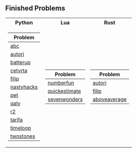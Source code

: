 ## Finished Problems

<table>
  <tr><th>Python</th><th>Lua</th><th>Rust</th></tr>
  
  <tr><td>

| Problem     |
|-------------|
| [abc](./python/abc) |
| [autori](./python/autori) |
| [batterup](./python/batterup) |
| [cetvrta](./python/cetvrta) |
| [filip](./python/filip) |
| [nastyhacks](./python/nastyhacks) |
| [pet](./python/pet) |
| [qaly](./python/qaly) |
| [r2](./python/r2) |
| [tarifa](./python/tarifa) |
| [timeloop](./python/timeloop) |
| [twostones](./python/twostones) | 

</td><td>

| Problem     |
|-------------|
| [numberfun](./lua/numberfun) |
| [quickestimate](./lua/quickestimate) |
| [sevenwonders](./lua/sevenwonders) |

</td><td>
  
| Problem |
| ------- |
| [autori](./rust/autori)|
| [filip](./rust/filip) |
| [aboveaverage](./rust/aboveaverage) |

</td></tr> </table>
